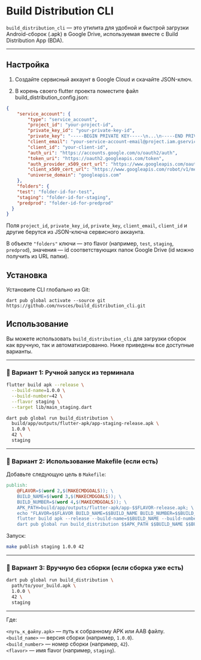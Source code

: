 # Build Distribution CLI

`build_distribution_cli` — это утилита для удобной и быстрой загрузки Android-сборок (.apk) в Google Drive, используемая вместе с Build Distribution App (BDA).

---

## Настройка

1. Создайте сервисный аккаунт в Google Cloud и скачайте JSON-ключ.

2. В корень своего flutter проекта поместите файл build_distribution_config.json:

```json
{
    "service_account": {
        "type": "service_account",
        "project_id": "your-project-id",
        "private_key_id": "your-private-key-id",
        "private_key": "-----BEGIN PRIVATE KEY-----\n...\n-----END PRIVATE KEY-----\n",
        "client_email": "your-service-account-email@project.iam.gserviceaccount.com",
        "client_id": "your-client-id",
        "auth_uri": "https://accounts.google.com/o/oauth2/auth",
        "token_uri": "https://oauth2.googleapis.com/token",
        "auth_provider_x509_cert_url": "https://www.googleapis.com/oauth2/v1/certs",
        "client_x509_cert_url": "https://www.googleapis.com/robot/v1/metadata/x509/your-service-account-email@project.iam.gserviceaccount.com",
        "universe_domain": "googleapis.com"
    },
    "folders": {
    "test": "folder-id-for-test",
    "staging": "folder-id-for-staging",
    "predprod": "folder-id-for-predprod"
  }
}
```
Поля `project_id`, `private_key_id`, `private_key`, `client_email`, `client_id` и другие берутся из JSON-ключа сервисного аккаунта.

В объекте `"folders"` ключи — это flavor (например, `test`, `staging`, `predprod`), значения — id соответствующих папок Google Drive (id можно получить из URL папки).

## Установка

Установите CLI глобально из Git:
```
dart pub global activate --source git https://github.com/nvsces/build_distribution_cli.git
```
## Использование

Вы можете использовать `build_distribution_cli` для загрузки сборок как вручную, так и автоматизированно. Ниже приведены все доступные варианты.

---

### 🔹 Вариант 1: Ручной запуск из терминала

```bash
flutter build apk --release \
  --build-name=1.0.0 \
  --build-number=42 \
  --flavor staging \
  --target lib/main_staging.dart

dart pub global run build_distribution \
  build/app/outputs/flutter-apk/app-staging-release.apk \
  1.0.0 \
  42 \
  staging
```

---

### 🔹 Вариант 2: Использование Makefile (если есть)

Добавьте следующую цель в `Makefile`:

```makefile
publish:
	@FLAVOR=$(word 2,$(MAKECMDGOALS)); \
	BUILD_NAME=$(word 3,$(MAKECMDGOALS)); \
	BUILD_NUMBER=$(word 4,$(MAKECMDGOALS)); \
	APK_PATH=build/app/outputs/flutter-apk/app-$$FLAVOR-release.apk; \
	echo "FLAVOR=$$FLAVOR BUILD_NAME=$$BUILD_NAME BUILD_NUMBER=$$BUILD_NUMBER"; \
	flutter build apk --release --build-name=$$BUILD_NAME --build-number=$$BUILD_NUMBER --flavor $$FLAVOR --target lib/main_$$FLAVOR.dart; \
	dart pub global run build_distribution $$APK_PATH $$BUILD_NAME $$BUILD_NUMBER $$FLAVOR
```

Запуск:

```bash
make publish staging 1.0.0 42
```

---

### 🔹 Вариант 3: Вручную без сборки (если сборка уже есть)

```bash
dart pub global run build_distribution \
  path/to/your_build.apk \
  1.0.0 \
  42 \
  staging
```

---

Где:

`<путь_к_файлу.apk>` — путь к собранному APK или AAB файлу.  
`<build_name>` — версия сборки (например, `1.0.0`).  
`<build_number>` — номер сборки (например, `42`).  
`<flavor>` — имя flavor (например, `staging`).


